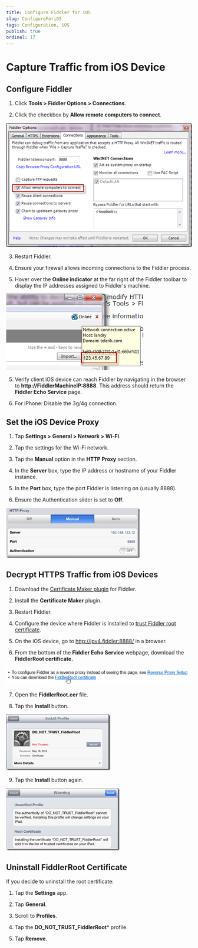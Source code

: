 ```yaml
---
title: Configure Fiddler for iOS
slug: ConfigureForiOS
tags: Configuration, iOS
publish: true
ordinal: 17
---
```


Capture Traffic from iOS Device
===============================

Configure Fiddler
-----------------

1. Click **Tools > Fiddler Options > Connections**.

2. Click the checkbox by **Allow remote computers to connect**.

 ![Allow remote computers to connect][1]

3. Restart Fiddler.

4. Ensure your firewall allows incoming connections to the Fiddler process.

4. Hover over the **Online indicator** at the far right of the Fiddler toolbar to display the IP addresses assigned to Fiddler's machine.

 ![Online Tooltip][2]

5. Verify client iOS device can reach Fiddler by navigating in the browser to **http://FiddlerMachineIP:8888**. This address should return the **Fiddler Echo Service** page.

6. For iPhone: Disable the 3g/4g connection.

Set the iOS Device Proxy
------------------------

1. Tap **Settings > General > Network > Wi-Fi**.

2. Tap the settings for the Wi-Fi network.

3. Tap the **Manual** option in the **HTTP Proxy** section. 

4. In the **Server** box, type the IP address or hostname of your Fiddler instance. 

5. In the **Port** box, type the port Fiddler is listening on (usually 8888). 

6. Ensure the Authentication slider is set to **Off**.

 ![iOS Proxy Settings][3]

Decrypt HTTPS Traffic from iOS Devices
--------------------------------------

1. Download the [Certificate Maker plugin][8] for Fiddler.

2. Install the **Certificate Maker** plugin.

3. Restart Fiddler.

4. Configure the device where Fiddler is installed to [trust Fiddler root certificate][4].

5. On the iOS device, go to http://ipv4.fiddler:8888/ in a browser.

6. From the bottom of the **Fiddler Echo Service** webpage, download the **FiddlerRoot certificate.**

 ![Download FiddlerRoot Certificate][5]

7. Open the **FiddlerRoot.cer** file.

8. Tap the **Install** button.

 ![Install Profile][6]

9. Tap the **Install** button again.

 ![Warning][7]

Uninstall FiddlerRoot Certificate
---------------------------------

If you decide to uninstall the root certificate:

1. Tap the **Settings** app.

2. Tap **General**.

3. Scroll to **Profiles**.

4. Tap the **DO_NOT_TRUST_FiddlerRoot*** profile.

5. Tap **Remove**.

[1]: ../../images/ConfigureForiOS/AllowRemoteComputersToConnect.png
[2]: ../../images/ConfigureForiOS/OnlineTooltip.png
[3]: ../../images/ConfigureForiOS/iOSProxySettings.png
[4]: ./TrustFiddlerRootCert
[5]: ../../images/ConfigureForiOS/DownloadFiddlerRootCert.png
[6]: ../../images/ConfigureForiOS/InstallProfile.png
[7]: ../../images/ConfigureForiOS/Warning.png
[8]: http://fiddler2.com/add-ons
